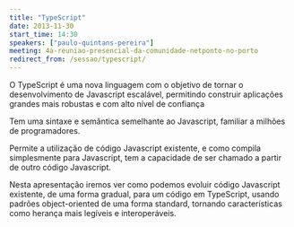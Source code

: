 ```yaml
---
title: "TypeScript"
date: 2013-11-30
start_time: 14:30
speakers: ["paulo-quintans-pereira"]
meeting: 4a-reuniao-presencial-da-comunidade-netponto-no-porto
redirect_from: /sessao/typescript/
---
```


O TypeScript é uma nova linguagem com o objetivo de tornar o desenvolvimento de Javascript escalável, permitindo construir aplicações grandes mais robustas e com alto nível de confiança


Tem uma sintaxe e semântica semelhante ao Javascript, familiar a milhões de programadores.


Permite a utilização de código Javascript existente, e como compila simplesmente para Javascript, tem a capacidade de ser chamado a partir de outro código Javascript.


Nesta apresentação iremos ver como podemos evoluir código Javascript existente, de uma forma gradual, para um código em TypeScript, usando padrões object-oriented de uma forma standard, tornando características como herança mais legíveis e interoperáveis.
